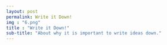 ```yaml
---
layout: post
permalink: Write it Down!
img : "6.png"
title : "Write it Down!"
sub-title: "About why it is important to write ideas down."
---
```

